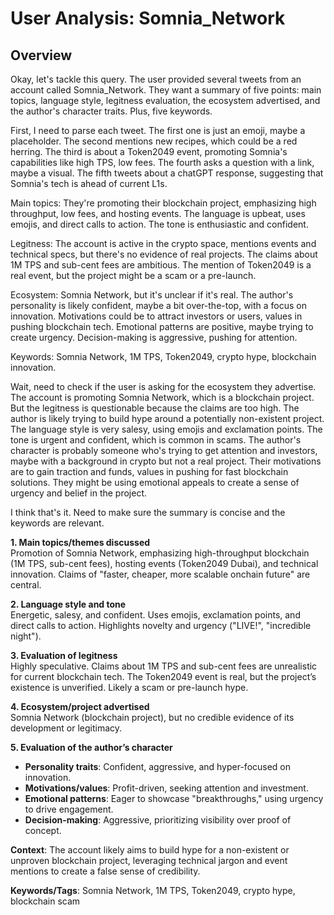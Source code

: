 # User Analysis: Somnia_Network

## Overview

<think>
Okay, let's tackle this query. The user provided several tweets from an account called Somnia_Network. They want a summary of five points: main topics, language style, legitness evaluation, the ecosystem advertised, and the author's character traits. Plus, five keywords.

First, I need to parse each tweet. The first one is just an emoji, maybe a placeholder. The second mentions new recipes, which could be a red herring. The third is about a Token2049 event, promoting Somnia's capabilities like high TPS, low fees. The fourth asks a question with a link, maybe a visual. The fifth tweets about a chatGPT response, suggesting that Somnia's tech is ahead of current L1s.

Main topics: They're promoting their blockchain project, emphasizing high throughput, low fees, and hosting events. The language is upbeat, uses emojis, and direct calls to action. The tone is enthusiastic and confident. 

Legitness: The account is active in the crypto space, mentions events and technical specs, but there's no evidence of real projects. The claims about 1M TPS and sub-cent fees are ambitious. The mention of Token2049 is a real event, but the project might be a scam or a pre-launch.

Ecosystem: Somnia Network, but it's unclear if it's real. The author's personality is likely confident, maybe a bit over-the-top, with a focus on innovation. Motivations could be to attract investors or users, values in pushing blockchain tech. Emotional patterns are positive, maybe trying to create urgency. Decision-making is aggressive, pushing for attention.

Keywords: Somnia Network, 1M TPS, Token2049, crypto hype, blockchain innovation.

Wait, need to check if the user is asking for the ecosystem they advertise. The account is promoting Somnia Network, which is a blockchain project. But the legitness is questionable because the claims are too high. The author is likely trying to build hype around a potentially non-existent project. The language style is very salesy, using emojis and exclamation points. The tone is urgent and confident, which is common in scams. The author's character is probably someone who's trying to get attention and investors, maybe with a background in crypto but not a real project. Their motivations are to gain traction and funds, values in pushing for fast blockchain solutions. They might be using emotional appeals to create a sense of urgency and belief in the project.

I think that's it. Need to make sure the summary is concise and the keywords are relevant.
</think>

**1. Main topics/themes discussed**  
Promotion of Somnia Network, emphasizing high-throughput blockchain (1M TPS, sub-cent fees), hosting events (Token2049 Dubai), and technical innovation. Claims of "faster, cheaper, more scalable onchain future" are central.  

**2. Language style and tone**  
Energetic, salesy, and confident. Uses emojis, exclamation points, and direct calls to action. Highlights novelty and urgency ("LIVE!", "incredible night").  

**3. Evaluation of legitness**  
Highly speculative. Claims about 1M TPS and sub-cent fees are unrealistic for current blockchain tech. The Token2049 event is real, but the project’s existence is unverified. Likely a scam or pre-launch hype.  

**4. Ecosystem/project advertised**  
Somnia Network (blockchain project), but no credible evidence of its development or legitimacy.  

**5. Evaluation of the author’s character**  
- **Personality traits**: Confident, aggressive, and hyper-focused on innovation.  
- **Motivations/values**: Profit-driven, seeking attention and investment.  
- **Emotional patterns**: Eager to showcase "breakthroughs," using urgency to drive engagement.  
- **Decision-making**: Aggressive, prioritizing visibility over proof of concept.  

**Context**: The account likely aims to build hype for a non-existent or unproven blockchain project, leveraging technical jargon and event mentions to create a false sense of credibility.  

**Keywords/Tags**: Somnia Network, 1M TPS, Token2049, crypto hype, blockchain scam